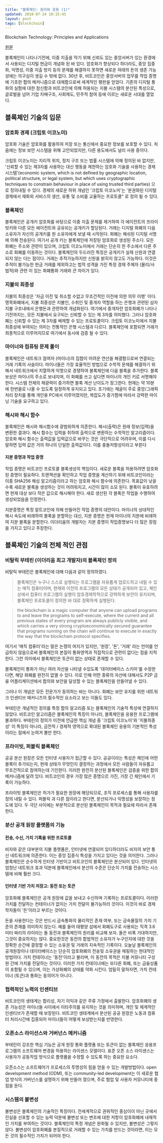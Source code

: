 ```yaml
---
title: "블록체인: 원리와 응용 (1)"
updated: 2018-07-24 10:15:45
layout: post
tags: [blockchain]
---
```


Blockchain Technology: Principles and Applications

[원문](https://papers.ssrn.com/sol3/papers.cfm?abstract_id=2662660)

블록체인이 나타나기전에, 이중 지출을 막기 위해 신뢰도 있는 중앙서버가 있는 환경에서 사용되는 디지털 현금이 개념화 된 바 있다. 암호화가 향상되다 하더라도, 중앙 집중화, 익명성, 이중 지출 방지 등의 문제를 해결하지 못하면 새로운 혀태의 돈의 생존 가능성에는 의구심이 생길 수 밖에 없다. 30년 후, 비트코인은 중앙서버의 업무를 작업 증명에 기초한 합의 메커니즘으로 대체함으로써 세계적인 평판을 얻었다. 기존의 디지털 통화의 실험에 대한 참신함과 비트코인에 의해 허용되는 지불 시스템의 분산된 특성으로, 글로벌을 넘어 기업 지배구조, 사회제도, 민주적 참여 등에 이르는 새로운 시대를 열었다. 

## 블록체인 기술의 입문

### 암호화 경제 (크립토 이코노미)

암호화 기술은 암호화를 활용하여 저장 또는 통신에서 중요한 정보를 보호할 수 있다. 처음에는 정보 보안 시스템을 위해 고안되었지만, 다른 용도에서도 널리 사용 중이다.

크립토 이코노미는 지리적 위치, 정치 구조 또는 법률 시스템에 의해 정의된 바 없지만, '신뢰할 수 있는 제3자를 사용하는 대신 행동을 제한하는 암호화 기술을 사용하는 경제시스템'(economic system, which is not defined by geographic location, political structure, or legal system, but which uses cryptographic techniques to constrain behaviour in place of using trusted third parties) 으로 정의내릴 수 있다. 경제의 새로운 하위 개념인 '크립토 이코노미'는 '분권화된 디지털 경제에서 재화외 서비스의 생산, 유통 및 소비를 교율하는 프로토콜" 로 정의 될 수 있다. 

### 블록체인

블록체인은 공개키 암호화를 바탕으로 이중 지출 문제를 제거하여 각 에이전트의 프라이빗키와 다른 모든 에이전트와 공유되는 공개키가 할당된다. 거래는 디지털 화폐의 다음 소유자가 자신의 공개키를 원 소유자에게 보낼 때 시작된다. 화폐는 해쉬된 디지털 서명에 의해 전송된다. 여기서 공개 키는 블록체인에 저장된 암호화로 생성된 주소다. 모든 화폐는 주소와 관련이 있으며, 크립토 이코노미에서 거래는 단순히 한 주소에서 다른 주소로 화폐를 이동하는 것이다. 블록체인의 두드러진 특징은 공개키가 실제 신원과 연결되지 않는 다는 점이다. 거래는 추적가능하지만 신원을 밝히지 않고도 가능하다. 이것은 추적이 불가능한 현금 거래를 제외하고는 법적 성격을 가진 특정 경제 주체자 (물리/사법적)와 관련 이 있는 화폐통화 거래와 큰 차이가 있다. 

### 지불의 최종성

지불의 최종성은 '자금 이전 및 취소할 수없고 무조건적인 이전에 의한 의무 이행' 이다. 명목화폐에서, 지불 최종성은 지불인, 수취인 및 중개자 역할을 하는 은행과 관련된 삼자 지불 구조내에서 은행돈과 관련하여 개념화된다. 여기에서 중개자란 암호화폐가 나타나기전까지는, 모든 지불에서 요구되는 신뢰할 수 있는 제 3자를 의미했다. 그러나 암호화폐는 신뢰할 수 있는 제 3자를 배제할 수 있는 프로토콜이다. 크립토 이코노미에서 지불 최종성에 부여되는 의미는 전통적인 은행 시스템과 다르다. 블록체인에 포함되면 거래가 최종적으로 이루어지므로 여기에서 동시에 검증 될 수 있다.

### 마이너와 컴퓨팅 문제 풀이

블록체인은 네트워크 참여자 (마이너)의 집합이 어려운 연산을 해결함으로써 연결되는 거래 기록의 사슬이다. 마이너들은 가장 효율적인 방법으로 수학적 문제를 해결하기 위해서 네트워크에서 치열하게 익명으로 경쟁하여 블록체인에 다음 블록을 추가한다. 블록보상은 마이너의 주소로 보내지며, 이 화폐를 쓰고 싶다면 마이너의 개인 키로 서명해야 한다. 시스템 전체의 채광력이 증가하면 블록 계산 난이도가 장그한다. 현재는 약 10분 에 한번꼴로 나올 수 있도록 일정하게 유지되고 있다. 초기에는 채굴이 주로 중앙/그래픽 처리 장치를 통해 개인용 PC에서 이루어졌지만, 복잡도가 증가함에 따라서 강력한 마이닝 기술을 요구하고 있다.

### 해시와 해시 함수

블록체인은 해시와 해시함수에 광범위하게 의존한다. 해시(출력)은 원래 정보(입력)을 변환한 결과다. 해시 함수는 입력을 취하여 출력으로 변환하는 수학적인 알고리즘이다. 암호화 해시 함수는 출력값을 입력값으로 바꾸는 것은 극단적으로 어려우며, 이를 다시 말하면 입력 값은 거의 하나의 단일한 출력값이다. 이를 충돌저항성이라고 부른다

#### 지분 증명과 작업 증명

작업 증명은 비트코인 프로토콜 블록생성의 핵임이다. 새로운 블록을 허용하려면 암호화된 증명이 필요하다. 트랜잭션을 확인하고 작업 증명을 계산하기 위헤 비트코인이라는 이중 SHA256 해싱 알고리즘이라고 하는 암호화 해시 함수에 의존한다. 목표값이 낮을 수록 새로운 블록을 생성하는 것이 어려워지고, 시간이 많이 소모 된다. 블록이 유효하려면 현재 대상 보다 작은 값으로 해시해야 한다. 새로 생산된 각 블록은 작업을 수행하여 생성되었음을 인정한다.

지분증명은 특정 알트코인에 의해 만들어진 작업 증명의 대안이다. 마이너의 상대적인 해시 속도에 비례하여 블록을 분할하는 대신, 지분 증명은 현재 마이너의 지분에 비례하여 지분 블록을 분할한다. 이더리움의 개발자는 지분 증명이 작업증명보다 더 많은 장점을 가지고 있다고 주장한다.

## 블록체인 기술의 전체 적인 관점

### 비탈릭 부테린 (이더리움 최고 개발자)의 블록체인 정의 

비탈릭 부테린은 블록체인에 대해 다음과 같이 정의하였다.

> 블록체인은 누구나 스스로 실행되는 프로그램을 자유롭게 업로드하고 내릴 수 있는 매직 컴퓨터이며, 현재와 이전의 프로그램의 모든 상태가 공개되어 있고, 체인상에서 컴퓨터 프로그램의 실행이 암호경제학적으로 강력하게 보안이 유지되며, 블록체인 프로토콜이 정의한 바 대로 정확하게 실행된다.

>the blockchain is a magic computer that anyone can upload programs to and leave the programs to self-execute, where the current and all previous states of every program are always publicly visible, and which carries a very strong cryptoeconomically secured guarantee that programs running on the chain will continue to execute in exactly the way that the blockchain protocol specifies.

여기서 '매직 컴퓨터'라는 말은 논쟁의 여지가 있지만, '원장', '돈', '거래' 라는 언어를 언급하지 않음으로써 블록체인의 본질이 통화영역과 직접적으로 관련이 없다는 점을 지적한다. 그런 의미에서 블록체인은 토큰이 없는 상태로 존재할 수 있다.

블록체인이 통화가 아닌 여러 자산을 나타낼 수있도록 '데이터베이스 스키마'를 수정한다면, 해당 화폐를 완전히 없앨 수 있다. 이로 인해 어떤 종류의 자산에 대해서도 P2P 금융 어플리케이션에서 합의와 보안을 달성할 수 있는 블록체인을 만들어낼 수 있다.

그러나 이 개념은 모든 전문가가 동의하는 바는 아니다. 화폐는 보안 유지를 위한 네트워크 인센티브 매커니즈의 필수적인 요소라고 보는 이들도 있다.

부테린은 개념적인 정의를 특정 합의 알고리즘 또는 블록체인의 기술적 특성에 연결하지 않았다. 비트코인 알고리즘은 블록체인의 특징이 아니라, 블록체인을 응용한 프로그램에 불과하다. 부테린의 정의가 이전에 언급한 핵심 개념 중 '크립토 이코노미'와 '지불최종성' 이 특징이 아니라, 금전적 / 경제적 영역으로 확대된 블록체인 응용의 기본적인 특성이라는 점에서 눈여겨 볼만 한다.

### 프라이빗, 퍼블릭 블록체인 

공공 분산 원장은 모든 인터넷 사용자가 접근할 수 있다. 공공이라는 특성은 체인에 어떤 블록이 추가되는지, 현재 상태가 무엇인지 결정하는 과정에서 모든 사람들이 자유롭고 무조건적으로 참여하는데 기인한다. 이러한 완전히 분산된 블록체인은 검증을 위한 합의 메커니즘에 달려 있다. 비트코인의 경우 가장 많은 증명으르 가진, 가장 긴 체인에서 기록이 가능하다. 

프라이빗 블록체인은 허가가 필요한 원장에 해당되므로, 조직 프로세스를 통해 사용자를 정의 내릴 수 있다. 퍼블릭 과 다른 점이라고 한다면, 분산되거나 익명성을 보장하는 정도에 있다. 두 극단 사이에는 부분적으로 분산된 블록체인이 목적과 필요에 따라서 존재한다.

### 분산 공개 원장 플랫폼의 기능 

#### 전송, 수신, 가치 기록을 위한 프로토콜

비자와 같은 대부분의 지불 플랫폼은, 인터넷에 연결되어 있다하더라도 비자의 보안 통신 네트워크에 의존한다. 이는 중앙 집중식 특성을 가지고 있다는 것을 의미한다. 그러나 블록체인은 순수하게 인터넷 기반이고 비트코인의 블록체인은 분산되어 있다. 인터넷의 엄청난 네트워크 효과 덕분에 블록체인에서 분산의 수준은 단순히 가치를 전송하는 시스템에 비해 훨씬 크다. 

#### 인터넷 기반 가치 저장고: 동전 또는 토큰

암호화폐 블록체인은 공개 원장에 값을 보내고 수신하며 기록하는 프로토콜이다. 이러한 가치를 전달하는 컨테이너가 없이는 가치 전달이 불가능하라 것이다. 이것이 바로 경제학자들이 '돈'이라고 부르는 것이다.

돈을 사용한다는 것은 반드시 금속통화의 물리적인 존재 여부, 또는 금속물질의 가치 기준의 존재를 의미하지 않는다. 예를 들어 태평양 섬에서 화폐도구로 사용되는 직격 3.6미터 짜리의 라이라는 돌 동전과 블록체인의 원리를 비교해 보자. 돌은 비록 거대하지만, 그것이 중요하지는 않다. 중요한것은 동전의 합법적인 소유자가 누구인지에 대한 것을 정확한 순간에 결정할 수 있는 소유권 및 거래의 지속적인 기록이다. 오늘날 블록체인의 공개원장이나 데이터베이스는 단순히 암호화폐의 전송및 소유권을 매핑하는 현대적인 방법이다. 가치 컨테이너는 '동전'이라고 불리며, 이 동전의 목적은 지불 커뮤니티 구성원 간에 가치를 전달하는 것이다. 이러한 가치 컨테이너에는 또다른 화폐, 또는 금융상품이 포함될 수 있으며, 이는 가상화폐의 상태를 약화 시킨다. 엄밀히 말하자면, 가치 컨테이너 (토큰)과 통화는 동의어가 아니다.


### 협력적인 노력의 인센티브

비트코인의 생태계는 합리성, 자기 이익과 같은 주류 가정에서 출발한다. 암호화폐의 생존 가능성은 마이너들 사이에서 이타주의를 유지하는 것을 의미하며, 개인 및 체계적인 인센티브가 존재할 때 보장된다. 비트코인 생테계에서 분산된 공공 원장은 노동과 컴퓨터 처리시간에 집중되어 마이너들이 어떻게 보상받는지를 반영한다.

### 오픈소스 라이선스와 거버넌스 메커니즘

부테린이 강조한 핵심 기능은 공개 원장 통화 플랫폼 또는 토큰이 없는 블록체인 응용프로그램의 소프트웨어 변경을 허용하는 라이센스 모델이다. 표준 오픈 소스 라이센스는 사용자가 공동작업 방식으로 플랫폼을 수정할 수 있도록 하는 중요한 요소다.

오픈소스는 소프트웨어가 프로세스의 투명성의 힘을 얻을 수 있는 개발방법이다. open development method (ODM), 또는 community-led development는 이 새로운 협업 방식의 거버넌스를 설명하기 위해 만들어 졌으며, 주로 협업 및 사용자 커뮤니티에 중점을 둔다.

### 시스템의 불변성

불변성은 블록체인의 기술적인 특징이다. 전세계적으로 권위적인 중심이이 아닌 곳에서 진실을 선포할 수 있는 능력 덕분에 불변성 또는 변조에 대한 저항이 암호화폐에 내재적인 가치를 부여하는 것이다. 블록체인의 특정 개념은 완화될 수 있지만, 불변성은 그렇지 않다. 불변성이 암호화폐를 본질적으로 거래할 수 있는 가치를 만드는 것이라면, 이는 모든 것의 필수적인 가치가 되어야 한다. 